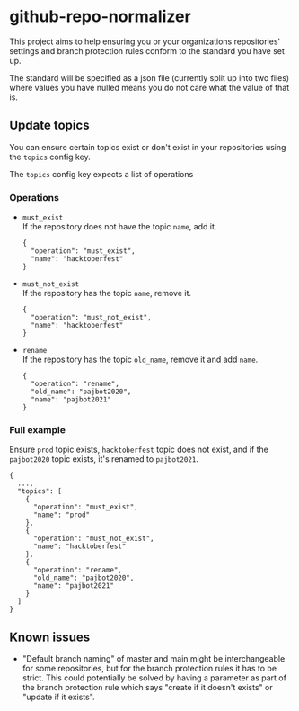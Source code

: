 # github-repo-normalizer

This project aims to help ensuring you or your organizations repositories' settings and branch protection rules conform to the standard you have set up.

The standard will be specified as a json file (currently split up into two files) where values you have nulled means you do not care what the value of that is.

## Update topics

You can ensure certain topics exist or don't exist in your repositories using the `topics` config key.

The `topics` config key expects a list of operations

### Operations

- `must_exist`  
   If the repository does not have the topic `name`, add it.

  ```
  {
    "operation": "must_exist",
    "name": "hacktoberfest"
  }
  ```

- `must_not_exist`  
  If the repository has the topic `name`, remove it.

  ```
  {
    "operation": "must_not_exist",
    "name": "hacktoberfest"
  }
  ```

- `rename`  
  If the repository has the topic `old_name`, remove it and add `name`.
  ```
  {
    "operation": "rename",
    "old_name": "pajbot2020",
    "name": "pajbot2021"
  }
  ```

### Full example

Ensure `prod` topic exists, `hacktoberfest` topic does not exist, and if the `pajbot2020` topic exists, it's renamed to `pajbot2021`.

```
{
  ...,
  "topics": [
    {
      "operation": "must_exist",
      "name": "prod"
    },
    {
      "operation": "must_not_exist",
      "name": "hacktoberfest"
    },
    {
      "operation": "rename",
      "old_name": "pajbot2020",
      "name": "pajbot2021"
    }
  ]
}
```

## Known issues

- "Default branch naming" of master and main might be interchangeable for some repositories, but for the branch protection rules it has to be strict. This could potentially be solved by having a parameter as part of the branch protection rule which says "create if it doesn't exists" or "update if it exists".
